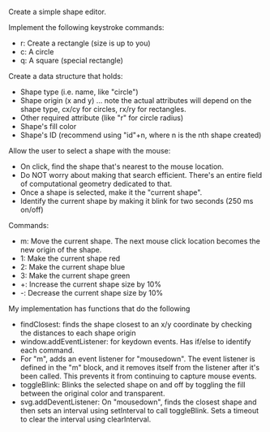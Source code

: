 Create a simple shape editor.

Implement the following keystroke commands:
* r: Create a rectangle (size is up to you)
* c: A circle
* q: A square (special rectangle)

Create a data structure that holds:
* Shape type (i.e. name, like "circle")
* Shape origin (x and y) ... note the actual attributes will depend on the shape type, cx/cy for circles, rx/ry for rectangles.
* Other required attribute (like "r" for circle radius)
* Shape's fill color
* Shape's ID (recommend using "id"+n, where n is the nth shape created)

Allow the user to select a shape with the mouse:
* On click, find the shape that's nearest to the mouse location.
* Do NOT worry about making that search efficient. There's an entire field of computational geometry dedicated to that.
* Once a shape is selected, make it the "current shape".
* Identify the current shape by making it blink for two seconds (250 ms on/off)

Commands:
* m: Move the current shape. The next mouse click location becomes the new origin of the shape.
* 1: Make the current shape red
* 2: Make the current shape blue
* 3: Make the current shape green
* +: Increase the current shape size by 10%
* -: Decrease the current shape size by 10%
  
My implementation has functions that do the following
* findClosest: finds the shape closest to an x/y coordinate by checking the distances to each shape origin
* window.addEventListener: for keydown events. Has if/else to identify each command.
* For "m", adds an event listener for "mousedown". The event listener is defined in the "m" block, and it removes itself from the listener after it's been called. This prevents it from continuing to capture mouse events.
* toggleBlink: Blinks the selected shape on and off by toggling the fill between the original color and transparent.
* svg.addDeventListener: On "mousedown", finds the closest shape and then sets an interval using setInterval to call toggleBlink. Sets a timeout to clear the interval using clearInterval.
